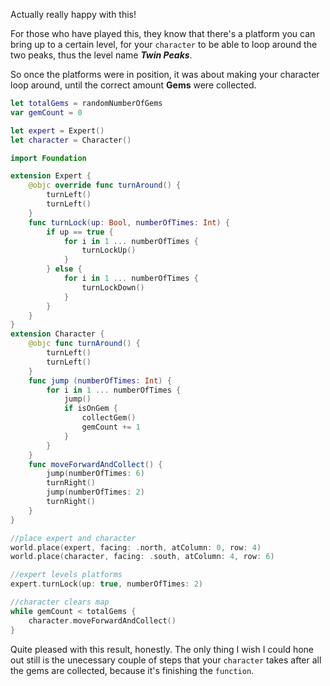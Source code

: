 Actually really happy with this!

For those who have played this, they know that there's a platform you can bring up to a certain level, for your `character` to be able to loop around the two peaks,
thus the level name ***Twin Peaks***.

So once the platforms were in position, it was about making your character loop around, until the correct amount **Gems** were collected.

```swift
let totalGems = randomNumberOfGems
var gemCount = 0

let expert = Expert()
let character = Character()

import Foundation

extension Expert {
    @objc override func turnAround() {
        turnLeft()
        turnLeft()
    }
    func turnLock(up: Bool, numberOfTimes: Int) {
        if up == true {
            for i in 1 ... numberOfTimes {
                turnLockUp()
            }
        } else {
            for i in 1 ... numberOfTimes {
                turnLockDown()
            }
        }
    }
}
extension Character {
    @objc func turnAround() {
        turnLeft()
        turnLeft()
    }
    func jump (numberOfTimes: Int) {
        for i in 1 ... numberOfTimes {
            jump()
            if isOnGem {
                collectGem()
                gemCount += 1
            }
        }
    }
    func moveForwardAndCollect() {
        jump(numberOfTimes: 6)
        turnRight()
        jump(numberOfTimes: 2)
        turnRight()
    }
}

//place expert and character
world.place(expert, facing: .north, atColumn: 0, row: 4)
world.place(character, facing: .south, atColumn: 4, row: 6)

//expert levels platforms
expert.turnLock(up: true, numberOfTimes: 2)

//character clears map
while gemCount < totalGems {
    character.moveForwardAndCollect()
}
```

Quite pleased with this result, honestly. The only thing I wish I could hone out still is the unecessary couple of steps that your `character` takes after
all the gems are collected, because it's finishing the `function`.
